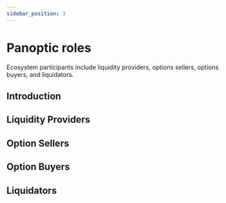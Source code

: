 ```yaml
---
sidebar_position: 3
---
```


# Panoptic roles
Ecosystem participants include liquidity providers, options sellers, options buyers, and liquidators.

## Introduction

## Liquidity Providers

## Option Sellers

## Option Buyers

## Liquidators
